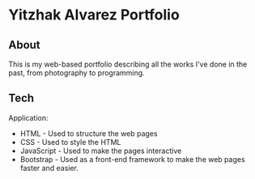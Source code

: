 # Yitzhak Alvarez Portfolio

## About ##

This is my web-based portfolio describing all the works I've done in the past, from photography to programming.

## Tech ##

Application:
- HTML - Used to structure the web pages
- CSS - Used to style the HTML
- JavaScript - Used to make the pages interactive
- Bootstrap - Used as a front-end framework to make the web pages faster and easier.